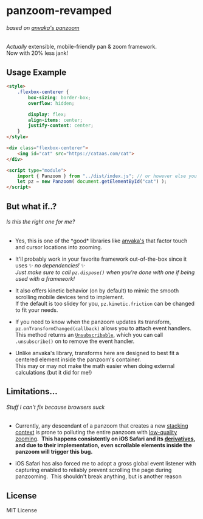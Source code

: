 # panzoom-revamped
###### based on [anvaka's panzoom](https://github.com/anvaka/panzoom)

*Actually* extensible, mobile-friendly pan & zoom framework.<br>
Now with 20% less jank!

## Usage Example
```html
<style>
    .flexbox-centerer {
        box-sizing: border-box;
        overflow: hidden;

        display: flex;
        align-items: center;
        justify-content: center;
    }
</style>

<div class="flexbox-centerer">
    <img id="cat" src="https://cataas.com/cat">
</div>

<script type="module">
    import { Panzoom } from "../dist/index.js"; // or however else you'd import in your environment
    let pz = new Panzoom( document.getElementById("cat") );
</script>
```

## But what if..?
###### Is this the right one for me?
- Yes, this is one of the \*good\* libraries like [anvaka's](https://github.com/anvaka/panzoom) that factor touch and cursor locations into zooming.

- It'll probably work in your favorite framework out-of-the-box since it uses ✨ *no dependencies!* ✨<br>
*Just make sure to call `pz.dispose()` when you're done with one if being used with a framework!*

- It also offers kinetic behavior (on by default) to mimic the smooth scrolling mobile devices tend to implement.<br>
  If the default is too slidey for you, `pz.kinetic.friction` can be changed to fit your needs.

- If you need to know when the panzoom updates its transform, `pz.onTransformChanged(callback)` allows you to attach event handlers.<br>
  This method returns an [`Unsubscribable`](https://rxjs.dev/api/index/interface/Unsubscribable), which you can call `.unsubscribe()` on to remove the event handler.

- Unlike anvaka's library, transforms here are designed to best fit a centered element inside the panzoom's container.<br>
  This may or may not make the math easier when doing external calculations (but it did for me!)

## Limitations...
###### Stuff I can't fix because browsers suck
- Currently, any descendant of a panzoom that creates a new [stacking context](https://developer.mozilla.org/en-US/docs/Web/CSS/CSS_positioned_layout/Stacking_context) is prone to polluting the entire panzoom with [low-quality zooming](https://www.youtube.com/watch?v=ZrA5hD-XRgk). &nbsp;**This happens consistently on iOS Safari and its [derivatives](https://en.wikipedia.org/wiki/WebKit?useskin=vector), and due to their implementation, even scrollable elements inside the panzoom will trigger this bug.**

- iOS Safari has also forced me to adopt a gross global event listener with capturing enabled to reliably prevent scrolling the page during panzooming. &nbsp;This shouldn't break anything, but is another reason
## License

MIT License
